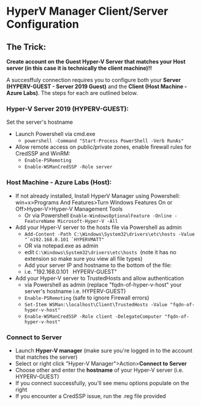 # HyperV Manager Client/Server Configuration

## The Trick:

**Create account on the Guest Hyper-V Server that matches your Host server (in this case it is technically the client machine)!!**

A succesffuly connection requires you to configure both your **Server (HYPERV-GUEST - Server 2019 Guest)** and the **Client (Host Machine - Azure Labs)**. The steps for each are outlined below.

### Hyper-V Server 2019 (HYPERV-GUEST):

Set the server's hostname
- Launch Powershell via cmd.exe
  - `powershell -Command "Start-Process PowerShell -Verb RunAs"`
- Allow remote access on public/private zones, enable firewall rules for CredSSP and WinRM:
  - `Enable-PSRemoting`
  - `Enable-WSManCredSSP -Role server`

### Host Machine - Azure Labs (Host):

- If not already installed, Install HyperV Manager using Powershell:
win+x>Programs And Features>Turn Windows Features On or Off>Hyper-V>Hyper-V Management Tools
  - Or via Powershell `Enable-WindowsOptionalFeature -Online -FeatureName Microsoft-Hyper-V -All`
- Add your Hyper-V server to the hosts file via Powershell as admin
  - ```Add-Content -Path C:\Windows\System32\drivers\etc\hosts -Value "`n192.168.0.101 `HYPERVMATT"```
  - OR via notepad.exe as admin
  - edit `C:\Windows\System32\drivers\etc\hosts`  (note it has no extension so make sure you view all file types)
  - Add your server IP and hostname to the bottom of the file:
  - i.e. "192.168.0.101   HYPERV-GUEST"
 - Add your Hyper-V server to TrustedHosts and allow authentication
   - via Powershell as admin (replace "fqdn-of-hyper-v-host" your  server's hostname i.e. HYPERV-GUEST) 
   - `Enable-PSRemoting` (safe to ignore Firewall errors)
   - `Set-Item WSMan:\localhost\Client\TrustedHosts -Value "fqdn-of-hyper-v-host"`
   - `Enable-WSManCredSSP -Role client -DelegateComputer "fqdn-of-hyper-v-host"`
### Connect to Server
 - Launch **Hyper-V manager** (make sure you're logged in to the account that matches the server)
 - Select or right click "Hyper-V Manager">Action>**Connect to Server**
 - Choose other and enter the **hostname** of your Hyper-V server (i.e. HYPERV-GUEST)
 - If you connect successfully, you'll see menu options populate on the right
 - If you encounter a CredSSP issue, run the .reg file provided
